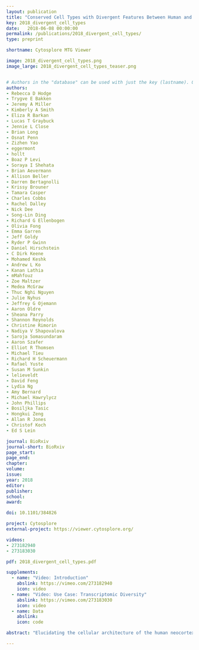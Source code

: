 ```yaml
---
layout: publication
title: "Conserved Cell Types with Divergent Features Between Human and Mouse Cortex"
key: 2018_divergent_cell_types
date:   2018-06-08 00:00:00
permalink: /publications/2018_divergent_cell_types/
type: preprint

shortname: Cytosplore MTG Viewer

image: 2018_divergent_cell_types.png
image_large: 2018_divergent_cell_types_teaser.png


# Authors in the "database" can be used with just the key (lastname). Others can be written properly.
authors:
- Rebecca D Hodge
- Trygve E Bakken
- Jeremy A Miller
- Kimberly A Smith
- Eliza R Barkan
- Lucas T Graybuck
- Jennie L Close
- Brian Long
- Osnat Penn
- Zizhen Yao
- eggermont
- hollt
- Boaz P Levi
- Soraya I Shehata
- Brian Aevermann
- Allison Beller
- Darren Bertagnolli
- Krissy Brouner
- Tamara Casper
- Charles Cobbs
- Rachel Dalley
- Nick Dee
- Song-Lin Ding
- Richard G Ellenbogen
- Olivia Fong
- Emma Garren
- Jeff Goldy
- Ryder P Gwinn
- Daniel Hirschstein
- C Dirk Keene
- Mohamed Keshk
- Andrew L Ko
- Kanan Lathia
- mMahfouz
- Zoe Maltzer
- Medea McGraw
- Thuc Nghi Nguyen
- Julie Nyhus
- Jeffrey G Ojemann
- Aaron Oldre
- Sheana Parry
- Shannon Reynolds
- Christine Rimorin
- Nadiya V Shapovalova
- Saroja Somasundaram
- Aaron Szafer
- Elliot R Thomsen
- Michael Tieu
- Richard H Scheuermann
- Rafael Yuste
- Susan M Sunkin
- lelieveldt
- David Feng
- Lydia Ng
- Amy Bernard
- Michael Hawrylycz
- John Phillips
- Bosiljka Tasic
- Hongkui Zeng
- Allan R Jones
- Christof Koch
- Ed S Lein

journal: BioRxiv
journal-short: BioRxiv
page_start:
page_end:
chapter:
volume:
issue:
year: 2018
editor:
publisher:
school:
award:

doi: 10.1101/384826

project: Cytosplore
external-project: https://viewer.cytosplore.org/

videos:
- 273182940
- 273183030

pdf: 2018_divergent_cell_types.pdf

supplements:
  - name: "Video: Introduction"
    abslink: https://vimeo.com/273182940
    icon: video
  - name: "Video: Use Case: Transcriptomic Diversity"
    abslink: https://vimeo.com/273183030
    icon: video
  - name: Data
    abslink:
    icon: code

abstract: "Elucidating the cellular architecture of the human neocortex is central to understanding our cognitive abilities and susceptibility to disease. Here we applied single nucleus RNA-sequencing to perform a comprehensive analysis of cell types in the middle temporal gyrus of human cerebral cortex. We identify a highly diverse set of excitatory and inhibitory neuronal types that are mostly sparse, with excitatory types being less layer-restricted than expected. Comparison to a similar mouse cortex single cell RNA-sequencing dataset revealed a surprisingly well-conserved cellular architecture that enables matching of homologous types and predictions of human cell type properties. Despite this general conservation, we also find extensive differences between homologous human and mouse cell types, including dramatic alterations in proportions, laminar distributions, gene expression, and morphology. These species-specific features emphasize the importance of directly studying human brain."

---
```

